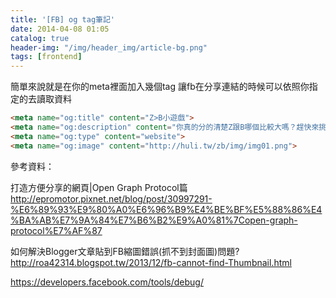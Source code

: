```yaml
---
title: '[FB] og tag筆記'
date: 2014-04-08 01:05
catalog: true
header-img: "/img/header_img/article-bg.png"
tags: [frontend]
---
```

簡單來說就是在你的meta裡面加入幾個tag
讓fb在分享連結的時候可以依照你指定的去讀取資料

``` html
<meta name="og:title" content="Z>B小遊戲">
<meta name="og:description" content="你真的分的清楚Z跟B哪個比較大嗎？趕快來挑戰！">
<meta name="og:type" content="website">
<meta name="og:image" content="http://huli.tw/zb/img/img01.png">
```

參考資料：

打造方便分享的網頁|Open Graph Protocol篇
http://epromotor.pixnet.net/blog/post/30997291-%E6%89%93%E9%80%A0%E6%96%B9%E4%BE%BF%E5%88%86%E4%BA%AB%E7%9A%84%E7%B6%B2%E9%A0%81%7Copen-graph-protocol%E7%AF%87

如何解決Blogger文章貼到FB縮圖錯誤(抓不到封面圖)問題?
http://roa42314.blogspot.tw/2013/12/fb-cannot-find-Thumbnail.html

https://developers.facebook.com/tools/debug/

